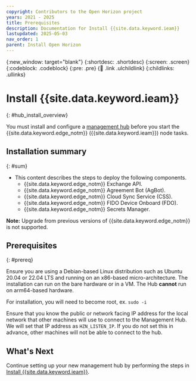 ```yaml
---
copyright: Contributors to the Open Horizon project
years: 2021 - 2025
title: Prerequisites
description: Documentation for Install {{site.data.keyword.ieam}}
lastupdated: 2025-05-03
nav_order: 1
parent: Install Open Horizon
---
```


{:new_window: target="blank"}
{:shortdesc: .shortdesc}
{:screen: .screen}
{:codeblock: .codeblock}
{:pre: .pre}
{:child: .link .ulchildlink}
{:childlinks: .ullinks}

# Install {{site.data.keyword.ieam}}
{: #hub_install_overview}

You must install and configure a [management hub](../hub/overview.md) before you start the {{site.data.keyword.edge_notm}} ({{site.data.keyword.ieam}}) node tasks.

## Installation summary
{: #sum}

* This content describes the steps to deploy the following components.
  * {{site.data.keyword.edge_notm}} Exchange API.
  * {{site.data.keyword.edge_notm}} Agreement Bot (AgBot).
  * {{site.data.keyword.edge_notm}} Cloud Sync Service (CSS).
  * {{site.data.keyword.edge_notm}} FIDO Device Onboard (FDO).
  * {{site.data.keyword.edge_notm}} Secrets Manager.

**Note:** Upgrade from previous versions of {{site.data.keyword.edge_notm}} is not supported.

## Prerequisites
{: #prereq}

Ensure you are using a Debian-based Linux distribution such as Ubuntu 20.04 or 22.04 LTS and running on an x86-based micro-architecture. The installation can run on the bare hardware or in a VM.  The Hub **cannot** run on arm64-based hardware.

For installation, you will need to become root, ex. `sudo -i`

Ensure that you know the public or network facing IP address for the local network that other machines will use to connect to the Management Hub. We will set that IP address as `HZN_LISTEN_IP`. If you do not set this in advance, other machines will not be able to connect to the hub.

## What's Next

Continue setting up your new management hub by performing the steps in [Install {{site.data.keyword.ieam}}](online_installation.md).
